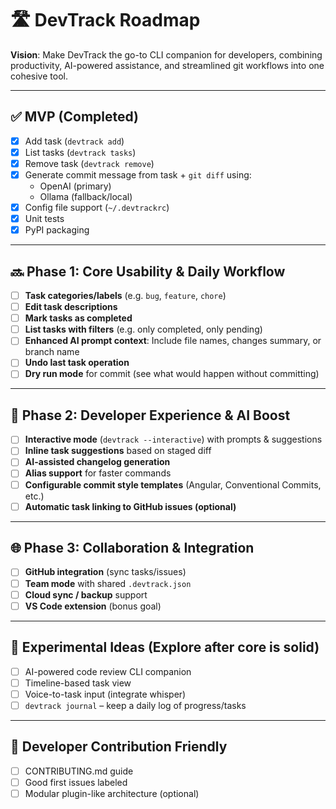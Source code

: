 
# 🛣️ DevTrack Roadmap

**Vision**: Make DevTrack the go-to CLI companion for developers, combining productivity, AI-powered assistance, and streamlined git workflows into one cohesive tool.

---

## ✅ MVP (Completed)
- [x] Add task (`devtrack add`)
- [x] List tasks (`devtrack tasks`)
- [x] Remove task (`devtrack remove`)
- [x] Generate commit message from task + `git diff` using:
  - OpenAI (primary)
  - Ollama (fallback/local)
- [x] Config file support (`~/.devtrackrc`)
- [x] Unit tests
- [x] PyPI packaging

---

## 🔜 Phase 1: Core Usability & Daily Workflow
- [ ] **Task categories/labels** (e.g. `bug`, `feature`, `chore`)
- [ ] **Edit task descriptions**
- [ ] **Mark tasks as completed**
- [ ] **List tasks with filters** (e.g. only completed, only pending)
- [ ] **Enhanced AI prompt context**: Include file names, changes summary, or branch name
- [ ] **Undo last task operation**
- [ ] **Dry run mode** for commit (see what would happen without committing)

---

## 🚀 Phase 2: Developer Experience & AI Boost
- [ ] **Interactive mode** (`devtrack --interactive`) with prompts & suggestions
- [ ] **Inline task suggestions** based on staged diff
- [ ] **AI-assisted changelog generation**
- [ ] **Alias support** for faster commands
- [ ] **Configurable commit style templates** (Angular, Conventional Commits, etc.)
- [ ] **Automatic task linking to GitHub issues (optional)**

---

## 🌐 Phase 3: Collaboration & Integration
- [ ] **GitHub integration** (sync tasks/issues)
- [ ] **Team mode** with shared `.devtrack.json`
- [ ] **Cloud sync / backup** support
- [ ] **VS Code extension** (bonus goal)

---

## 🧪 Experimental Ideas (Explore after core is solid)
- [ ] AI-powered code review CLI companion
- [ ] Timeline-based task view
- [ ] Voice-to-task input (integrate whisper)
- [ ] `devtrack journal` – keep a daily log of progress/tasks

---

## 🧰 Developer Contribution Friendly
- [ ] CONTRIBUTING.md guide
- [ ] Good first issues labeled
- [ ] Modular plugin-like architecture (optional)
